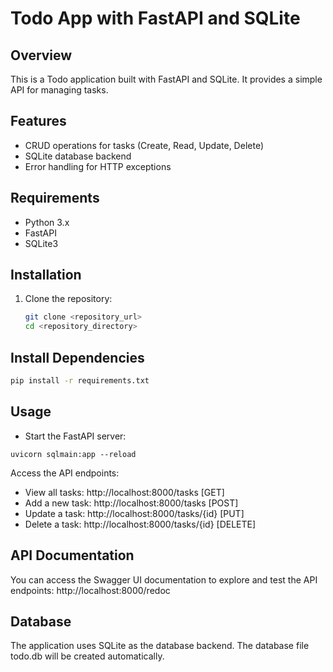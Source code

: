 # Todo App with FastAPI and SQLite

## Overview
This is a Todo application built with FastAPI and SQLite. It provides a simple API for managing tasks.

## Features
- CRUD operations for tasks (Create, Read, Update, Delete)
- SQLite database backend
- Error handling for HTTP exceptions

## Requirements
- Python 3.x
- FastAPI
- SQLite3

## Installation
1. Clone the repository:
   ```bash
   git clone <repository_url>
   cd <repository_directory>

## Install Dependencies
```bash
pip install -r requirements.txt
```

## Usage
* Start the FastAPI server:
```
uvicorn sqlmain:app --reload
```
Access the API endpoints:
* View all tasks: http://localhost:8000/tasks [GET]
* Add a new task: http://localhost:8000/tasks [POST]
* Update a task: http://localhost:8000/tasks/{id} [PUT]
* Delete a task: http://localhost:8000/tasks/{id} [DELETE]

## API Documentation
You can access the Swagger UI documentation to explore and test the API endpoints:
http://localhost:8000/redoc

## Database
The application uses SQLite as the database backend. The database file todo.db will be created automatically.